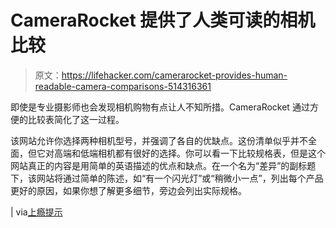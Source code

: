 # CameraRocket 提供了人类可读的相机比较

> 原文：<https://lifehacker.com/camerarocket-provides-human-readable-camera-comparisons-514316361>

即使是专业摄影师也会发现相机购物有点让人不知所措。CameraRocket 通过方便的比较表简化了这一过程。



该网站允许你选择两种相机型号，并强调了各自的优缺点。这份清单似乎并不全面，但它对高端和低端相机都有很好的选择。你可以看一下比较规格表，但是这个网站真正的内容是用简单的英语描述的优点和缺点。在一个名为“差异”的副标题下，该网站将通过简单的陈述，如“有一个闪光灯”或“稍微小一点”，列出每个产品更好的原因，如果你想了解更多细节，旁边会列出实际规格。

| via[上瘾提示](http://www.addictivetips.com/web/search-compare-cameras-to-find-the-perfect-one-camera-rocket/)
